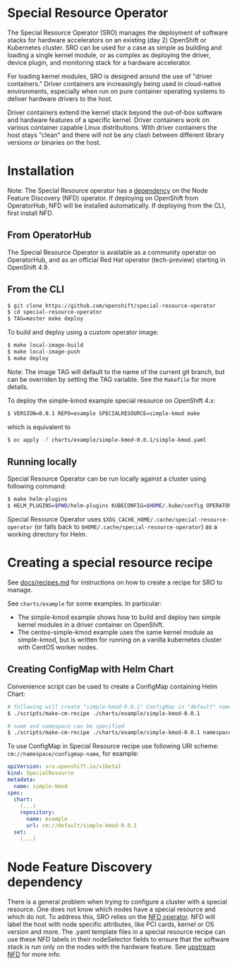 
# Special Resource Operator

The Special Resource Operator (SRO) manages the  deployment of software stacks for hardware accelerators on an existing (day 2) OpenShift or Kubernetes cluster. SRO can be used for a case as simple as building and loading a single kernel module, or as complex as deploying the driver, device plugin, and monitoring stack for a hardware accelerator.

For loading kernel modules, SRO is designed around the use of "driver containers." Driver containers are increasingly being used in cloud-native environments, especially when run on pure container operating systems to deliver hardware drivers to the host. 

Driver containers  extend the kernel stack beyond the out-of-box software and hardware features of a specific kernel. Driver containers work on various container capable Linux distributions. With driver containers the host stays "clean" and there will not be any clash between different library versions or binaries on the host.


# Installation
Note: The Special Resource operator has a [dependency](#Node-Feature-Discovery-dependency) on the Node Feature Discovery (NFD) operator. If deploying on OpenShift from OperatorHub, NFD will be installed automatically. If deploying from the CLI, first install NFD.

## From OperatorHub
The Special Resource Operator is available as a community operator on OperatorHub, and as an official Red Hat operator (tech-preview) starting in OpenShift 4.9.

## From the CLI
```sh
$ git clone https://github.com/openshift/special-resource-operator
$ cd special-resource-operator
$ TAG=master make deploy
```

To build and deploy using a custom operator image:
```sh
$ make local-image-build
$ make local-image-push
$ make deploy
```
Note: The image TAG will default to the name of the current git branch, but can be overriden by setting the TAG variable. See the `Makefile` for more details.

To deploy the simple-kmod example special resource on OpenShift 4.x:
```sh
$ VERSION=0.0.1 REPO=example SPECIALRESOURCE=simple-kmod make
```
which is equivalent to
```sh
$ oc apply -f charts/example/simple-kmod-0.0.1/simple-kmod.yaml
```

## Running locally
Special Resource Operator can be run locally against a cluster using following command:
```sh
$ make helm-plugins
$ HELM_PLUGINS=$PWD/helm-plugins KUBECONFIG=$HOME/.kube/config OPERATOR_NAMESPACE=openshift-special-resource-operator go run .
```
Special Resource Operator uses `$XDG_CACHE_HOME/.cache/special-resource-operator` (or falls back to `$HOME/.cache/special-resource-operator`) as a working directory for Helm.

# Creating a special resource recipe

See [docs/recipes.md](docs/recipes.md) for instructions on how to create a recipe for SRO to manage. 

See `charts/example` for some examples. In particular:
* The simple-kmod example shows how to build and deploy two simple kernel modules in a driver container on OpenShift.
* The centos-simple-kmod example uses the same kernel module as simple-kmod, but is written for running on a vanilla kubernetes cluster with CentOS worker nodes.

## Creating ConfigMap with Helm Chart
Convenience script can be used to create a ConfigMap containing Helm Chart:
``` sh
# following will create "simple-kmod-0.0.1" ConfigMap in "default" namespace
$ ./scripts/make-cm-recipe ./charts/example/simple-kmod-0.0.1

# name and namespace can be specified
$ ./scripts/make-cm-recipe ./charts/example/simple-kmod-0.0.1 namespace configmap-name
```

To use ConfigMap in Special Resource recipe use following URI scheme: `cm://namespace/configmap-name`, for example:
``` yaml
apiVersion: sro.openshift.io/v1beta1
kind: SpecialResource
metadata:
  name: simple-kmod
spec:
  chart:
    (...)
    repository:
      name: example
      url: cm://default/simple-kmod-0.0.1
  set:
    (...)
```


# Node Feature Discovery dependency

There is a general problem when trying to configure a cluster with a special resource. One does not know which nodes have a special resource and which do not. To address this, SRO relies on the [NFD operator](https://github.com/openshift/cluster-nfd-operator). NFD will label the host with node specific attributes, like PCI cards, kernel or OS version and more. The .yaml template files in a special resource recipe can use these NFD labels in their nodeSelector fields to ensure that the software stack is run only on the nodes with the hardware feature. See [upstream NFD](https://github.com/kubernetes-sigs/node-feature-discovery) for more info. 

